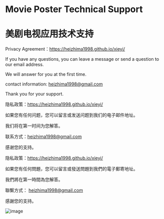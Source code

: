 # Movie Poster Technical Support
# 美剧电视应用技术支持

Privacy Agreement：https://heizhima1998.github.io/xieyi/

If you have any questions, you can leave a message or send a question to our email address.

We will answer for you at the first time.

contact information: heizhima1998@gmail.com

Thank you for your support.


隐私政策：https://heizhima1998.github.io/xieyi/

如果您有任何问题，您可以留言或发送问题到我们的电子邮件地址。

我们将在第一时间为您解答。

联系方式：heizhima1998@gmail.com

感谢您的支持。


隐私政策：https://heizhima1998.github.io/xieyi/

如果您有任何問題，您可以留言或發送問題到我們的電子郵寄地址。

我們將在第一時間為您解答。

聯繫方式： heizhima1998@gmail.com

感謝您的支持。

![image](https://img-blog.csdnimg.cn/832b4c09ae4846d3a3eaf9b369703d50.png)
